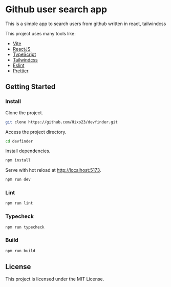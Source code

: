 

# Github user search app

This is a simple app to search users from github written in react, tailwindcss

This project uses many tools like:

- [Vite](https://vitejs.dev)
- [ReactJS](https://reactjs.org)
- [TypeScript](https://www.typescriptlang.org)
- [Tailwindcss](https://tailwindcss.com)
- [Eslint](https://eslint.org)
- [Prettier](https://prettier.io)

## Getting Started

### Install

Clone the project.

```bash
git clone https://github.com/Hixo23/devfinder.git
```

Access the project directory.

```bash
cd devfinder
```

Install dependencies.

```bash
npm install
```

Serve with hot reload at <http://localhost:5173>.

```bash
npm run dev
```

### Lint

```bash
npm run lint
```

### Typecheck

```bash
npm run typecheck
```

### Build

```bash
npm run build
```

## License

This project is licensed under the MIT License.
